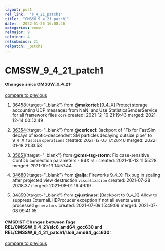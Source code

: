```yaml
---
layout: post
rel_link:  "9_4_21_patch1"
title:  "CMSSW_9_4_21_patch1"
date:   2022-01-26 16:08:46
categories: cmssw
relmajor: 9
relminor: 4
relsubminor: 21
relpatch: _patch1
---
```


# CMSSW_9_4_21_patch1
#### Changes since CMSSW_9_4_21:
[compare to previous](https://github.com/cms-sw/cmssw/compare/CMSSW_9_4_21...CMSSW_9_4_21_patch1)



1. [36458](http://github.com/cms-sw/cmssw/pull/36458){:target="_blank"}  from **@makortel**: [9_4_X] Protect storage accounting UDP messages from NaN, and Use StatisticsSenderService for all framework files `core` created: 2021-12-10 21:19:43 merged: 2021-12-14 00:52:49

2. [36354](http://github.com/cms-sw/cmssw/pull/36354){:target="_blank"}  from **@cericeci**: Backport of "Fix for FastSim decays of exotic-descendent SM particles decaying outside pipe" to 9_4_X `fastsim` `operations` created: 2021-12-03 17:28:40 merged: 2022-01-18 21:33:53

3. [35651](http://github.com/cms-sw/cmssw/pull/35651){:target="_blank"}  from **@cms-tsg-storm**: Fix case-sensitive ConfDb connection parameters - 94X `hlt` created: 2021-10-13 11:55:28 merged: 2021-10-13 14:57:44

4. [34680](http://github.com/cms-sw/cmssw/pull/34680){:target="_blank"}  from **@alja**: Fireworks 9_4_X: Fix bug in scaling after projected view destruction `visualization` created: 2021-07-28 20:18:37 merged: 2021-08-01 16:49:19

5. [34359](http://github.com/cms-sw/cmssw/pull/34359){:target="_blank"}  from **@justinasr**: [Backport to 9_4_X] Allow to suppress ExternalLHEProducer exception if not all events were processed `generators` created: 2021-07-06 15:49:09 merged: 2021-07-08 09:41:05

#### CMSDIST Changes between Tags REL/CMSSW_9_4_21/slc6_amd64_gcc630 and REL/CMSSW_9_4_21_patch1/slc6_amd64_gcc630:
[compare to previous](https://github.com/cms-sw/cmsdist/compare/REL/CMSSW_9_4_21/slc6_amd64_gcc630...REL/CMSSW_9_4_21_patch1/slc6_amd64_gcc630)



